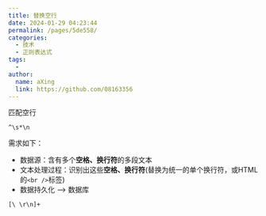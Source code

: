 ```yaml
---
title: 替换空行
date: 2024-01-29 04:23:44
permalink: /pages/5de558/
categories:
  - 技术
  - 正则表达式
tags:
  - 
author: 
  name: aXing
  link: https://github.com/08163356
---
```



匹配空行

```
^\s*\n
```

需求如下：

- 数据源：含有多个**空格、换行符**的多段文本
- 文本处理过程：识别出这些**空格、换行符**(替换为统一的单个换行符，或HTML的`<br />`标签)
- 数据持久化 --> 数据库

```
[\ \r\n]+
```
<!-- more -->

